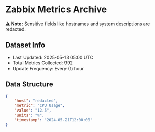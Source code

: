 # Zabbix Metrics Archive

⚠️ **Note**: Sensitive fields like hostnames and system descriptions are redacted.

## Dataset Info
- Last Updated: 2025-05-13 05:00 UTC
- Total Metrics Collected: 992
- Update Frequency: Every (1) hour

## Data Structure
```json
{
    "host": "redacted",
    "metric": "CPU Usage",
    "value": "12.5",
    "units": "%",
    "timestamp": "2024-05-21T12:00:00"
}
```

